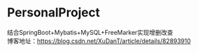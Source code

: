 # PersonalProject
结合SpringBoot+Mybatis+MySQL+FreeMarker实现增删改查  
博客地址：https://blog.csdn.net/XuDanT/article/details/82893910  
